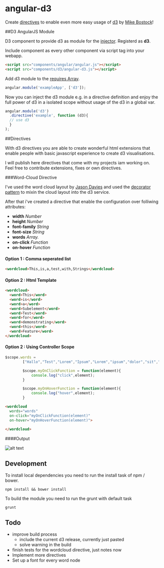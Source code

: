 angular-d3
==================

Create [directives](http://docs.angularjs.org/guide/directive) to enable even more easy usage of [d3](http://d3js.org/) by [Mike Bostock](https://github.com/mbostock/d3)!

##D3 AngularJS Module

D3 component to provide d3 as module for the [injector](http://docs.angularjs.org/api/AUTO.$injector).
Registerd as <b>d3</b>.

Include component as every other component via script tag into your webapp.

```html
<script src="components/angular/angular.js"></script>
<script src="components/d3/angular-d3.js"></script>
```

Add d3 module to the [requires Array](http://docs.angularjs.org/api/angular.module).

```javascript
angular.module('exampleApp', ['d3']);
```

Now you can inject the d3 module e.g. in a directive definition 
and enjoy the full power of d3 in a isolated scope without usage of the d3 in a global var.


```javascript
angular.module('d3')
  .directive('example', function (d3){
  // use d3 
  }
);
```


##Directives

With d3 directives you are able to create wonderful html extensions
that enable people with basic javascript experience to create d3 visualisations.

I will publish here directives that come with my projects iam working on.
Feel free to contribute extensions, fixes or own directives.

###Word-Cloud Directive

I've used the word cloud layout by [Jason Davies](http://www.jasondavies.com/word-cloud/)
and used the [decorator pattern](http://docs.angularjs.org/api/AUTO.$provide#decorator) to mixin the cloud layout
into the d3 service.

After that i've created a directive that enable the configuration over folliwing attributes:

*   <b>width</b>         <i>Number</i>
*   <b>height</b>        <i>Number</i>
*   <b>font-family</b>   <i>String</i>
*   <b>font-size</b>     <i>String</i>
*   <b>words</b>         <i>Array.<string></i>
*   <b>on-click</b>      <i>Function</i>
*   <b>on-hover</b>      <i>Function</i>


#### Option 1 : Comma seperated list
```html 
<wordcloud>This,is,a,test,with,Strings</wordcloud>
```


#### Option 2 : Html Template
```html 
<wordcloud>
  <word>This</word>
  <word>is</word>
  <word>a</word>
  <word>Subelement</word>
  <word>Test</word>
  <word>for</word>
  <word>demonstrating</word>
  <word>this</word>
  <word>Feature</word>
</wordcloud>
```


#### Option 2 : Using Controller Scope
```javascript
$scope.words =
        ["Hallo","Test","Lorem","Ipsum","Lorem","ipsum","dolor","sit","amet,","consetetur","sadipscing","elitr,","sed","diam","nonumy","eirmod","tempor","invidunt","ut","labore","et","dolore","magna","aliquyam","erat,","sed","diam"];

        $scope.myOnClickFunction = function(element){
            console.log("click",element);
        }

        $scope.myOnHoverFunction = function(element){
            console.log("hover",element);
        }
```

```html
<wordcloud 
  words="words" 
  on-click="myOnClickFunction(element)" 
  on-hover="myOnHoverFunction(element)">
  
</wordcloud>
```

####Output

![alt text](https://github.com/robinboehm/angular-d3-directives/blob/master/examples/wordcloud/wordcloud.png?raw=true "Wordcloud Example")


## Development

To install local dependencies you need to run the install task of npm / bower. 

```shell
npm install && bower install
```

To build the module you need to run the grunt with default task

```shell
grunt
```

## Todo

* improve build process
  * include the current d3 release, currently just pasted
  * solve warning in the build
* finish tests for the wordcloud directive, just notes now
* Implement more directives
* Set up a font for every word node

